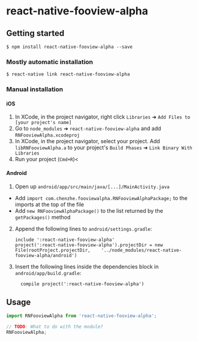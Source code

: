 
# react-native-fooview-alpha

## Getting started

`$ npm install react-native-fooview-alpha --save`

### Mostly automatic installation

`$ react-native link react-native-fooview-alpha`

### Manual installation


#### iOS

1. In XCode, in the project navigator, right click `Libraries` ➜ `Add Files to [your project's name]`
2. Go to `node_modules` ➜ `react-native-fooview-alpha` and add `RNFooviewAlpha.xcodeproj`
3. In XCode, in the project navigator, select your project. Add `libRNFooviewAlpha.a` to your project's `Build Phases` ➜ `Link Binary With Libraries`
4. Run your project (`Cmd+R`)<

#### Android

1. Open up `android/app/src/main/java/[...]/MainActivity.java`
  - Add `import com.chenzhe.fooviewalpha.RNFooviewAlphaPackage;` to the imports at the top of the file
  - Add `new RNFooviewAlphaPackage()` to the list returned by the `getPackages()` method
2. Append the following lines to `android/settings.gradle`:
  	```
  	include ':react-native-fooview-alpha'
  	project(':react-native-fooview-alpha').projectDir = new File(rootProject.projectDir, 	'../node_modules/react-native-fooview-alpha/android')
  	```
3. Insert the following lines inside the dependencies block in `android/app/build.gradle`:
  	```
      compile project(':react-native-fooview-alpha')
  	```


## Usage
```javascript
import RNFooviewAlpha from 'react-native-fooview-alpha';

// TODO: What to do with the module?
RNFooviewAlpha;
```
  